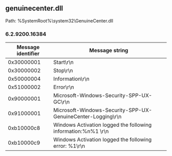 ## genuinecenter.dll

Path: %SystemRoot%\system32\GenuineCenter.dll

### 6.2.9200.16384

Message identifier | Message string
--- | ---
0x30000001 | Start\r\n
0x30000002 | Stop\r\n
0x50000004 | Information\r\n
0x51000002 | Error\r\n
0x90000001 | Microsoft-Windows-Security-SPP-UX-GC\r\n
0x91000001 | Microsoft-Windows-Security-SPP-UX-GenuineCenter-Logging\r\n
0xb10000c8 | Windows Activation logged the following information:%n%1 \r\n
0xb10000c9 | Windows Activation logged the following error: %1\r\n
